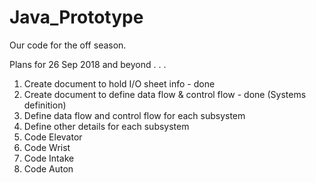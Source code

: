  # Java_Prototype
Our code for the off season. 

Plans for 26 Sep 2018 and beyond . . .

1. Create document to hold I/O sheet info - done 
2. Create document to define data flow & control flow - done (Systems definition)
3. Define data flow and control flow for each subsystem
4. Define other details for each subsystem
5. Code Elevator
6. Code Wrist
7. Code Intake
8. Code Auton

